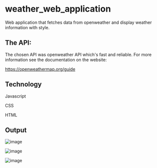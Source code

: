 # weather_web_application

Web application that fetches data from openweather and display weather information with style.

## The API:

The chosen API was openweather API which's fast and reliable. For more information see the documentation on the website:

https://openweathermap.org/guide

## Technology

Javascript

CSS

HTML

## Output

![image](https://github.com/LealDias/weather_web_application/assets/70763447/a3701e5a-d3ec-4679-be28-611f0a60d568)

![image](https://github.com/LealDias/weather_web_application/assets/70763447/c977fd8d-edb8-4a17-94b9-aed6407ae40a)

![image](https://github.com/LealDias/weather_web_application/assets/70763447/b5b4bb0c-297b-446b-aaa6-b5b78eb1503a)

